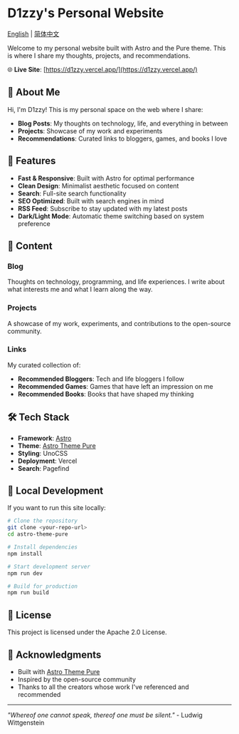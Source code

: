 # D1zzy's Personal Website

[English](./README.md) | [简体中文](./README-zh-CN.md)

Welcome to my personal website built with Astro and the Pure theme. This is where I share my thoughts, projects, and recommendations.

🌐 **Live Site**: [https://d1zzy.vercel.app/](https://d1zzy.vercel.app/)

## 🌟 About Me

Hi, I'm D1zzy! This is my personal space on the web where I share:

- **Blog Posts**: My thoughts on technology, life, and everything in between
- **Projects**: Showcase of my work and experiments
- **Recommendations**: Curated links to bloggers, games, and books I love

## 🚀 Features

- **Fast & Responsive**: Built with Astro for optimal performance
- **Clean Design**: Minimalist aesthetic focused on content
- **Search**: Full-site search functionality
- **SEO Optimized**: Built with search engines in mind
- **RSS Feed**: Subscribe to stay updated with my latest posts
- **Dark/Light Mode**: Automatic theme switching based on system preference

## 📝 Content

### Blog

Thoughts on technology, programming, and life experiences. I write about what interests me and what I learn along the way.

### Projects

A showcase of my work, experiments, and contributions to the open-source community.

### Links

My curated collection of:

- **Recommended Bloggers**: Tech and life bloggers I follow
- **Recommended Games**: Games that have left an impression on me
- **Recommended Books**: Books that have shaped my thinking

## 🛠️ Tech Stack

- **Framework**: [Astro](https://astro.build/)
- **Theme**: [Astro Theme Pure](https://github.com/cworld1/astro-theme-pure)
- **Styling**: UnoCSS
- **Deployment**: Vercel
- **Search**: Pagefind

## 📖 Local Development

If you want to run this site locally:

```bash
# Clone the repository
git clone <your-repo-url>
cd astro-theme-pure

# Install dependencies
npm install

# Start development server
npm run dev

# Build for production
npm run build
```

## 📄 License

This project is licensed under the Apache 2.0 License.

## 🙏 Acknowledgments

- Built with [Astro Theme Pure](https://github.com/cworld1/astro-theme-pure)
- Inspired by the open-source community
- Thanks to all the creators whose work I've referenced and recommended

---

_"Whereof one cannot speak, thereof one must be silent."_ - Ludwig Wittgenstein
